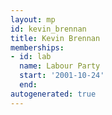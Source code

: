 ```yaml
---
layout: mp
id: kevin_brennan
title: Kevin Brennan
memberships:
- id: lab
  name: Labour Party
  start: '2001-10-24'
  end: 
autogenerated: true
---
```

